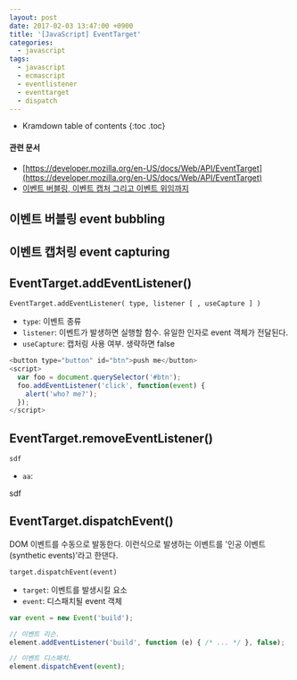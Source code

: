 ```yaml
---
layout: post
date: 2017-02-03 13:47:00 +0900
title: '[JavaScript] EventTarget'
categories:
  - javascript
tags:
  - javascript
  - ecmascript
  - eventlistener
  - eventtarget
  - dispatch
---
```


* Kramdown table of contents
{:toc .toc}

#### 관련 문서

- [https://developer.mozilla.org/en-US/docs/Web/API/EventTarget](https://developer.mozilla.org/en-US/docs/Web/API/EventTarget)
- [이벤트 버블링, 이벤트 캡처 그리고 이벤트 위임까지](https://joshua1988.github.io/web-development/javascript/event-propagation-delegation/)

## 이벤트 버블링 event bubbling

## 이벤트 캡처링 event capturing

## EventTarget.addEventListener()

```
EventTarget.addEventListener( type, listener [ , useCapture ] )
```

- `type`: 이벤트 종류
- `listener`: 이벤트가 발생하면 실행할 함수. 유일한 인자로 event 객체가 전달된다.
- `useCapture`: 캡처링 사용 여부. 생략하면 false

```js
<button type="button" id="btn">push me</button>
<script>
  var foo = document.querySelector('#btn');
  foo.addEventListener('click', function(event) {
    alert('who? me?');
  });
</script>
```

## EventTarget.removeEventListener()

```js
sdf
```

- `aa`:

sdf

## EventTarget.dispatchEvent()

DOM 이벤트를 수동으로 발동한다. 이런식으로 발생하는 이벤트를 '인공 이벤트(synthetic events)'라고 한댄다.

```
target.dispatchEvent(event)
```

- `target`: 이벤트를 발생시킬 요소
- `event`: 디스패치될 event 객체

```js
var event = new Event('build');

// 이벤트 리슨.
element.addEventListener('build', function (e) { /* ... */ }, false);

// 이벤트 디스패치.
element.dispatchEvent(event);
```
